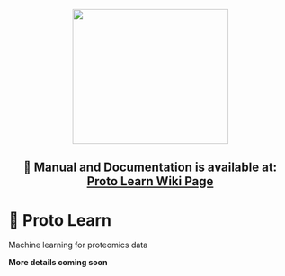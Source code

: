 <p align="center"> <img src="https://user-images.githubusercontent.com/49681382/88778270-f9859b00-d190-11ea-8c55-eaa2f683aa78.png" height="240" width="277" /> </p>
<h2 align="center"> 📰 Manual and Documentation is available at: <a href="https://github.com/OmicEra/proto_learn/wiki">Proto Learn Wiki Page </a> </h2>


# 🧬 Proto Learn
Machine learning for proteomics data

**More details coming soon**
